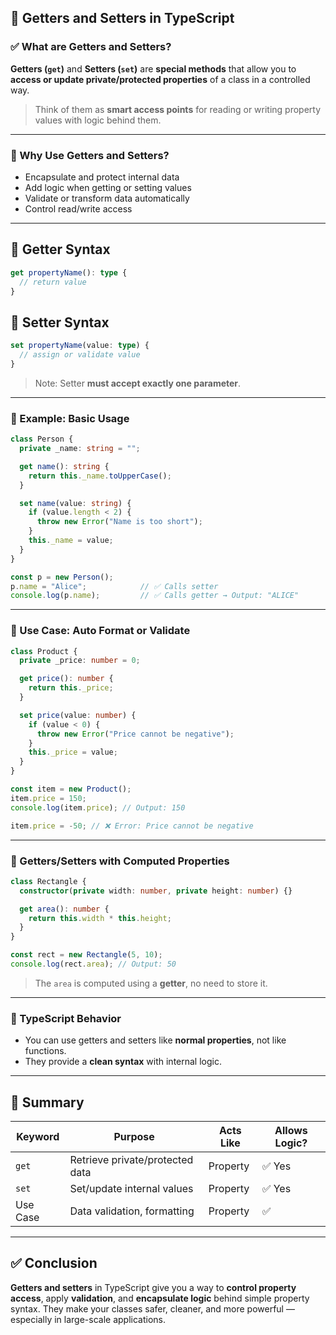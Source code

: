 ## 🔷 Getters and Setters in TypeScript

### ✅ What are Getters and Setters?

**Getters (`get`)** and **Setters (`set`)** are **special methods** that allow you to **access or update private/protected properties** of a class in a controlled way.

> Think of them as **smart access points** for reading or writing property values with logic behind them.

---

### 🔹 Why Use Getters and Setters?

* Encapsulate and protect internal data
* Add logic when getting or setting values
* Validate or transform data automatically
* Control read/write access

---

## 🔸 Getter Syntax

```typescript
get propertyName(): type {
  // return value
}
```

## 🔸 Setter Syntax

```typescript
set propertyName(value: type) {
  // assign or validate value
}
```

> Note: Setter **must accept exactly one parameter**.

---

### 🔸 Example: Basic Usage

```typescript
class Person {
  private _name: string = "";

  get name(): string {
    return this._name.toUpperCase();
  }

  set name(value: string) {
    if (value.length < 2) {
      throw new Error("Name is too short");
    }
    this._name = value;
  }
}

const p = new Person();
p.name = "Alice";            // ✅ Calls setter
console.log(p.name);         // ✅ Calls getter → Output: "ALICE"
```

---

### 🔹 Use Case: Auto Format or Validate

```typescript
class Product {
  private _price: number = 0;

  get price(): number {
    return this._price;
  }

  set price(value: number) {
    if (value < 0) {
      throw new Error("Price cannot be negative");
    }
    this._price = value;
  }
}

const item = new Product();
item.price = 150;
console.log(item.price); // Output: 150

item.price = -50; // ❌ Error: Price cannot be negative
```

---

### 🔹 Getters/Setters with Computed Properties

```typescript
class Rectangle {
  constructor(private width: number, private height: number) {}

  get area(): number {
    return this.width * this.height;
  }
}

const rect = new Rectangle(5, 10);
console.log(rect.area); // Output: 50
```

> The `area` is computed using a **getter**, no need to store it.

---

### 🔹 TypeScript Behavior

* You can use getters and setters like **normal properties**, not like functions.
* They provide a **clean syntax** with internal logic.

---

## 📌 Summary

| Keyword  | Purpose                         | Acts Like | Allows Logic? |
| -------- | ------------------------------- | --------- | ------------- |
| `get`    | Retrieve private/protected data | Property  | ✅ Yes         |
| `set`    | Set/update internal values      | Property  | ✅ Yes         |
| Use Case | Data validation, formatting     | Property  | ✅             |

---

## ✅ Conclusion

**Getters and setters** in TypeScript give you a way to **control property access**, apply **validation**, and **encapsulate logic** behind simple property syntax. They make your classes safer, cleaner, and more powerful — especially in large-scale applications.
